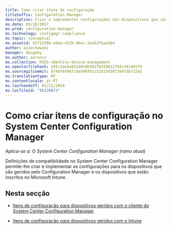 ```yaml
---
title: Como criar itens de configuração
titleSuffix: Configuration Manager
description: Criar e implementar configurações nos dispositivos que são geridos pelo System Center Configuration Manager e inscritos no Microsoft Intune.
ms.date: 03/28/2017
ms.prod: configuration-manager
ms.technology: configmgr-compliance
ms.topic: conceptual
ms.assetid: 6271259d-e0ea-432b-90ec-5a452fba4264
author: aczechowski
manager: dougeby
ms.author: aaroncz
ms.collection: M365-identity-device-management
ms.openlocfilehash: 285c3aeae8d1ddc0b30276335631764c3414d1f0
ms.sourcegitcommit: 874d78f08714a509f61c52b154387268f5b73242
ms.translationtype: MT
ms.contentlocale: pt-PT
ms.lasthandoff: 02/12/2019
ms.locfileid: "56126073"
---
```

# <a name="how-to-create-configuration-items-in-system-center-configuration-manager"></a>Como criar itens de configuração no System Center Configuration Manager

*Aplica-se a: O System Center Configuration Manager (ramo atual)*

Definições de compatibilidade no System Center Configuration Manager permite-lhe criar e implementar as configurações para os dispositivos que são geridos pelo Configuration Manager e os dispositivos que estão inscritos no Microsoft Intune.  

## <a name="in-this-section"></a>Nesta secção  

-   [Itens de configuração para dispositivos geridos com o cliente do System Center Configuration Manager](../../compliance/deploy-use/configuration-items-for-devices-managed-with-the-client.md)  

-   [Itens de configuração para dispositivos geridos com o Intune](../../compliance/deploy-use/configuration-items-for-devices-managed-without-the-client.md)  
